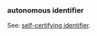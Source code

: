 ### autonomous identifier

<p class="c8"><span>See</span><span>: </span><span class="c2"><a class="c3" href="#h.hub48c59i8wj">self-certifying identifier</a></span><span>.</span></p>